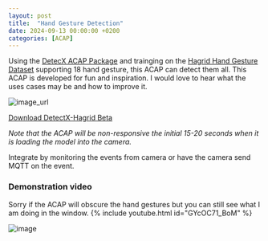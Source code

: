 ```yaml
---
layout: post
title:  "Hand Gesture Detection"
date: 2024-09-13 00:00:00 +0200
categories: [ACAP]
---
```


Using the [DetecX ACAP Package](https://pandosme.github.io/acap/2024/09/04/Custom_Object_Detection_Models.html) and trainging on the [Hagrid Hand Gesture Dataset](https://github.com/hukenovs/hagrid) supporting 18 hand gesture, this ACAP can detect them all. This ACAP is developed for fun and inspiration.  I would love to hear what the uses cases may be and how to improve it.  

![image_url](https://github.com/hukenovs/hagrid/blob/master/images/gestures.jpg)
 
[Download DetectX-Hagrid Beta](https://www.dropbox.com/scl/fi/92rsm7zkqxlaqvxlfq038/HandGestures.zip?rlkey=ukyzhemobwgncuw2zi47099f6&st=y1r6ictd&dl=1)

_Note that the ACAP will be non-responsive the initial 15-20 seconds when it is loading the model into the camera._

Integrate by monitoring the events from camera or have the camera send MQTT on the event.  


### Demonstration video
Sorry if the ACAP will obscure the hand gestures but you can still see what I am doing in the window.
{% include youtube.html id="GYcOC71_BoM" %}

![image](https://api.aintegration.team/image/hand)
